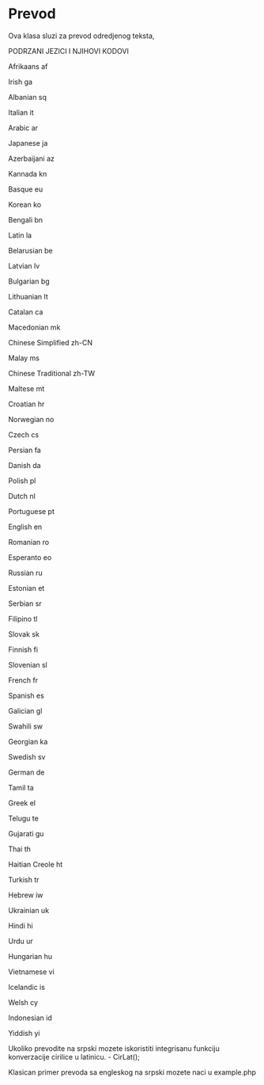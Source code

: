Prevod
======



Ova klasa sluzi za prevod odredjenog teksta,

PODRZANI JEZICI I NJIHOVI KODOVI

Afrikaans
af

Irish
ga

Albanian
sq

Italian
it

Arabic
ar

Japanese
ja

Azerbaijani
az

Kannada
kn

Basque
eu

Korean
ko

Bengali
bn

Latin
la

Belarusian
be

Latvian
lv

Bulgarian
bg

Lithuanian
lt

Catalan
ca

Macedonian
mk

Chinese Simplified
zh-CN

Malay
ms

Chinese Traditional
zh-TW

Maltese
mt

Croatian
hr

Norwegian
no

Czech
cs

Persian
fa

Danish
da

Polish
pl

Dutch
nl

Portuguese
pt

English
en

Romanian
ro

Esperanto
eo

Russian
ru

Estonian
et

Serbian
sr

Filipino
tl

Slovak
sk

Finnish
fi

Slovenian
sl

French
fr

Spanish
es

Galician
gl

Swahili
sw

Georgian
ka

Swedish
sv

German
de

Tamil
ta

Greek
el

Telugu
te

Gujarati
gu

Thai
th

Haitian Creole
ht

Turkish
tr

Hebrew
iw

Ukrainian
uk

Hindi
hi

Urdu
ur

Hungarian
hu

Vietnamese
vi

Icelandic
is

Welsh
cy

Indonesian
id

Yiddish
yi


Ukoliko prevodite na srpski mozete iskoristiti integrisanu funkciju konverzacije cirilice u latinicu. - CirLat();

Klasican primer prevoda sa engleskog na srpski mozete naci u example.php
